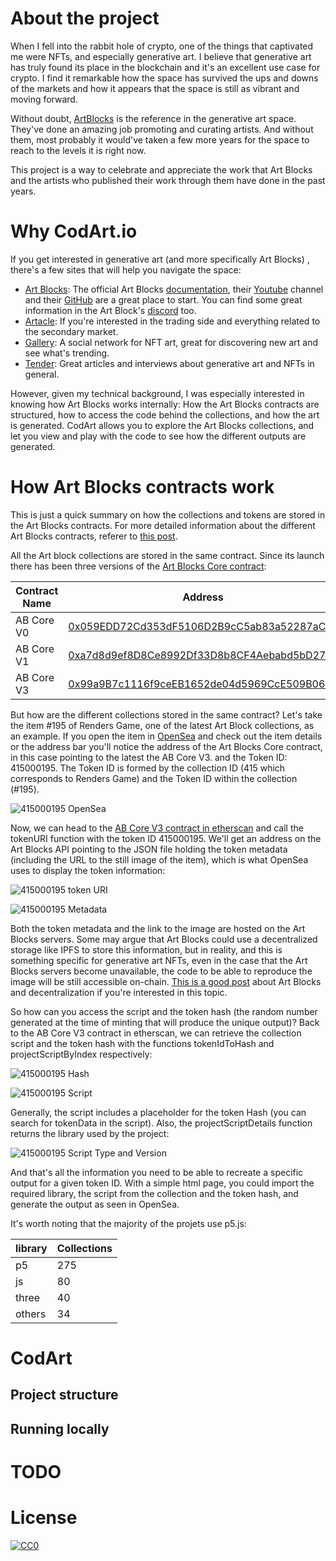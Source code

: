 # About the project

When I fell into the rabbit hole of crypto, one of the things that captivated me were NFTs, and especially generative art. I believe that generative art has truly found its place in the blockchain and it's an excellent use case for crypto. I find it remarkable how the space has survived the ups and downs of the markets and how it appears that the space is still as vibrant and moving forward.

Without doubt, [ArtBlocks](https://www.artblocks.io/) is the reference in the generative art space. They've done an amazing job promoting and curating artists. And without them, most probably it would've taken a few more years for the space to reach to the levels it is right now.

This project is a way to celebrate and appreciate the work that Art Blocks and the artists who published their work through them have done in the past years.

# Why CodArt.io

If you get interested in generative art (and more specifically Art Blocks) , there's a few sites that will help you navigate the space:

- [Art Blocks](https://www.artblocks.io/): The official Art Blocks [documentation](https://docs.artblocks.io/), their [Youtube](https://www.youtube.com/channel/UCJ3do9nWP6qaJkcbxZaJZ4w) channel and their [GitHub](https://github.com/ArtBlocks) are a great place to start. You can find some great information in the Art Block's [discord](https://t.co/NyvH1S1yvM) too.
- [Artacle](https://artacle.io/): If you're interested in the trading side and everything related to the secondary market.
- [Gallery](https://gallery.so/): A social network for NFT art, great for discovering new art and see what's trending.
- [Tender](https://tender.art/): Great articles and interviews about generative art and NFTs in general.

However, given my technical background, I was especially interested in knowing how Art Blocks works internally: How the Art Blocks contracts are structured, how to access the code behind the collections, and how the art is generated. CodArt allows you to explore the Art Blocks collections, and let you view and play with the code to see how the different outputs are generated.

# How Art Blocks contracts work

This is just a quick summary on how the collections and tokens are stored in the Art Blocks contracts. For more detailed information about the different Art Blocks contracts, referer to [this post](https://betterprogramming.pub/why-art-blocks-uses-javascript-in-its-smart-contract-e252ceb4cf93).

All the Art block collections are stored in the same contract. Since its launch there has been three versions of the [Art Blocks Core contract](https://github.com/ArtBlocks/artblocks-contracts#deployed-contract-details):

| Contract Name | Address                                    | Collections |
|---------------|--------------------------------------------|-------------|
| AB Core V0    | [0x059EDD72Cd353dF5106D2B9cC5ab83a52287aC3a](https://etherscan.io/address/0x059EDD72Cd353dF5106D2B9cC5ab83a52287aC3a) | 0-2         |
| AB Core V1    | [0xa7d8d9ef8D8Ce8992Df33D8b8CF4Aebabd5bD270](https://etherscan.io/address/0xa7d8d9ef8d8ce8992df33d8b8cf4aebabd5bd270) | 3-373       |
| AB Core V3    | [0x99a9B7c1116f9ceEB1652de04d5969CcE509B069](https://etherscan.io/address/0x99a9B7c1116f9ceEB1652de04d5969CcE509B069) | 374-Current |

But how are the different collections stored in the same contract? Let's take the item #195 of Renders Game, one of the latest Art Block collections, as an example. If you open the item in [OpenSea](https://opensea.io/assets/ethereum/0x99a9b7c1116f9ceeb1652de04d5969cce509b069/415000195) and check out the item details or the address bar you'll notice the address of the Art Blocks Core contract, in this case pointing to the latest the AB Core V3. and the Token ID: 415000195. The Token ID is formed by the collection ID (415 which corresponds to Renders Game) and the Token ID within the collection (#195).

![415000195 OpenSea](https://www.codart.io/415000195-OpenSea.png)

Now, we can head to the [AB Core V3 contract in etherscan](https://etherscan.io/address/0x99a9B7c1116f9ceEB1652de04d5969CcE509B069#readContract) and call the tokenURI function with the token ID 415000195. We'll get an address on the Art Blocks API pointing to the JSON file holding the token metadata (including the URL to the still image of the item), which is what OpenSea uses to display the token information:

![415000195 token URI](https://www.codart.io/415000195-tokenURI.png)

![415000195 Metadata](https://www.codart.io/415000195-Metadata.png)

Both the token metadata and the link to the image are hosted on the Art Blocks servers. Some may argue that Art Blocks could use a decentralized storage like IPFS to store this information, but in reality, and this is something specific for generative art NFTs, even in the case that the Art Blocks servers become unavailable, the code to be able to reproduce the image will be still accessible on-chain. [This is a good post](https://medium.com/the-link-art-blocks/how-on-chain-is-art-blocks-5ccd553dd370) about Art Blocks and decentralization if you're interested in this topic.

So how can you access the script and the token hash (the random number generated at the time of minting that will produce the unique output)? Back to the AB Core V3 contract in etherscan, we can retrieve the collection script and the token hash with the functions tokenIdToHash and projectScriptByIndex respectively:

![415000195 Hash](https://www.codart.io/415000195-hash.png)

![415000195 Script](https://www.codart.io/415000195-script.png)

Generally, the script includes a placeholder for the token Hash (you can search for tokenData in the script). Also, the projectScriptDetails function returns the library used by the project:

![415000195 Script Type and Version](https://www.codart.io/415000195-scripttype.png)

And that's all the information you need to be able to recreate a specific output for a given token ID. With a simple html page, you could import the required library, the script from the collection and the token hash, and generate the output as seen in OpenSea.

It's worth noting that the majority of the projets use p5.js:

| library | Collections |
|---------|-------------|
| p5      | 275         |
| js      | 80          |
| three   | 40          |
| others  | 34          |

# CodArt

## Project structure

## Running locally

# TODO

# License

[![CC0](https://mirrors.creativecommons.org/presskit/buttons/88x31/svg/cc-zero.svg)](https://creativecommons.org/publicdomain/zero/1.0/)